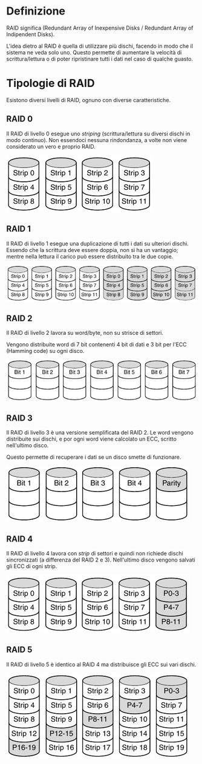# Definizione
RAID significa (Redundant Array of Inexpensive Disks / Redundant Array of Indipendent Disks).

L'idea dietro al RAID è quella di utilizzare più dischi, facendo in modo che il sistema ne veda solo uno. Questo permette di aumentare la velocità di scrittura/lettura o di poter ripristinare tutti i dati nel caso di qualche guasto.


# Tipologie di RAID
Esistono diversi livelli di RAID, ognuno con diverse caratteristiche.

## RAID 0
Il RAID di livello 0 esegue uno _striping_ (scrittura/lettura su diversi dischi in modo continuo).
Non essendoci nessuna rindondanza, a volte non viene considerato un vero e proprio RAID.

![](../../assets/img/tps/raid0-20210102180007.png)

## RAID 1
Il RAID di livello 1 esegue una duplicazione di tutti i dati su ulteriori dischi.
Essendo che la scrittura deve essere doppia, non si ha un vantaggio; mentre nella lettura il carico può essere distribuito tra le due copie.

![](../../assets/img/tps/raid1-20210102180236.png)

## RAID 2
Il RAID di livello 2 lavora su word/byte, non su strisce di settori.

Vengono distribuite word di 7 bit contenenti 4 bit di dati e 3 bit per l'ECC (Hamming code) su ogni disco.

![](../../assets/img/tps/raid2-20210102180539.png)

## RAID 3
Il RAID di livello 3 è una versione semplificata del RAID 2.
Le word vengono distribuite sui dischi, e por ogni word viene calcolato un ECC, scritto nell'ultimo disco.

Questo permette di recuperare i dati se un disco smette di funzionare.

![](../../assets/img/tps/raid3-20210102181213.png)

## RAID 4
Il RAID di livello 4 lavora con _strip_ di settori e quindi non richiede dischi sincronizzati (a differenza del RAID 2 e 3).
Nell'ultimo disco vengono salvati gli ECC di ogni strip.

![](../../assets/img/tps/raid4-20210102181316.png)

## RAID 5
Il RAID di livello 5 è identico al RAID 4 ma distribuisce gli ECC sui vari dischi.

![](../../assets/img/tps/raid5-20210102181400.png)